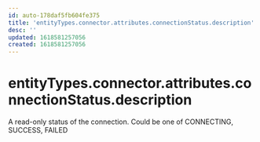```yaml
---
id: auto-178daf5fb604fe375
title: 'entityTypes.connector.attributes.connectionStatus.description'
desc: ''
updated: 1618581257056
created: 1618581257056
---
```

# entityTypes.connector.attributes.connectionStatus.description

A read-only status of the connection. Could be one of CONNECTING, SUCCESS, FAILED